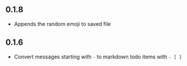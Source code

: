 
## 0.1.8

- Appends the random emoji to saved file

## 0.1.6

- Convert messages starting with `-` to markdown todo items with `- [ ]`
